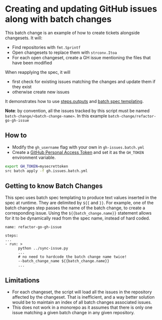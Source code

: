 # Creating and updating GitHub issues along with batch changes
This batch change is an example of how to create tickets alongside changesets.
It will:

- Find repositories with `fmt.Sprintf`
- Open changesets to replace them with `strconv.Itoa`
- For each open changeset, create a GH issue mentioning the files that have been modified

When reapplying the spec, it will
- first check for existing issues matching the changes and update them if they exist
- otherwise create new issues

It demonstrates how to use [steps.outputs](https://docs.sourcegraph.com/batch_changes/references/batch_spec_yaml_reference#steps-outputs) and [batch spec templating](https://docs.sourcegraph.com/batch_changes/references/batch_spec_templating).


**Note**: by convention, all the issues tracked by this script must be named `batch-change/<batch-change-name>`. In this example `batch-change/refactor-go-gh-issue`

## How to
- Modify the `gh_username` flag with your own in `gh-issues.batch.yml`
- Create a [GitHub Personal Access Token](https://docs.github.com/en/github/authenticating-to-github/creating-a-personal-access-token) and set it as the `GH_TOKEN` environment variable.

```bash
export GH_TOKEN=mysecrettoken
src batch apply -f gh.issues.batch.yml
```

## Getting to know Batch Changes

This spec uses batch spec templating to produce text values inserted in the spec at runtime. They are delimited by `${{` and `}}`.
For example, one of the batch changes step passes the name of the batch change, to create a corresponding issue. Using the
`${{batch_change.name}}` statement allows for it to be dynamically read from the spec name, instead of hard coded.

```
name: refactor-go-gh-issue

steps:
...
- run: >
      python ../sync-issue.py
      ...
      # no need to hardcode the batch change name twice!
      --batch_change_name ${{batch_change.name}}
      ...
```

## Limitations
* For each changeset, the script will load all the issues in the repository affected by the changeset. That is inefficient, and a way better solution would be to maintain an index of all batch changes associated issues.
* This does not work in a monorepo as it assumes that there is only one issue matching a given batch change in any given repository.
